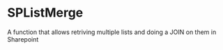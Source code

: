 SPListMerge
===========

A function that allows retriving multiple lists and doing a JOIN on them in Sharepoint